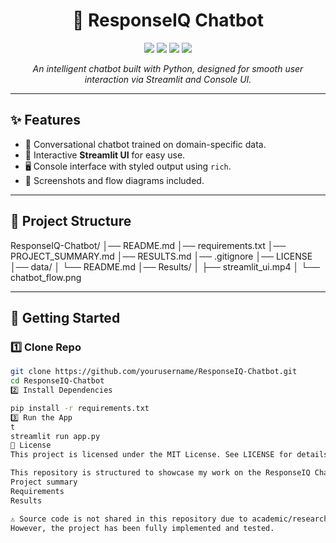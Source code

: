 <h1 align="center">🤖 ResponseIQ Chatbot</h1>

<p align="center">
  <img src="https://img.shields.io/badge/Python-3.9-blue?logo=python" />
  <img src="https://img.shields.io/badge/Streamlit-App-red?logo=streamlit" />
  <img src="https://img.shields.io/badge/Status-Completed-success" />
  <img src="https://img.shields.io/github/license/yourusername/ResponseIQ-Chatbot" />
</p>

<p align="center">
  <i>An intelligent chatbot built with Python, designed for smooth user interaction via Streamlit and Console UI.</i>
</p>

---

## ✨ Features
- 🧠 Conversational chatbot trained on domain-specific data.  
- 🎨 Interactive **Streamlit UI** for easy use.  
- 🖥️ Console interface with styled output using `rich`.  
- 📸 Screenshots and flow diagrams included.  

---

## 📂 Project Structure
ResponseIQ-Chatbot/
│── README.md
│── requirements.txt
│── PROJECT_SUMMARY.md
│── RESULTS.md
│── .gitignore
│── LICENSE
│── data/
│ └── README.md
│── Results/
│ ├── streamlit_ui.mp4
│ └── chatbot_flow.png

---

## 🚀 Getting Started

### 1️⃣ Clone Repo
```bash
git clone https://github.com/yourusername/ResponseIQ-Chatbot.git
cd ResponseIQ-Chatbot
2️⃣ Install Dependencies

pip install -r requirements.txt
3️⃣ Run the App
t
streamlit run app.py
📜 License
This project is licensed under the MIT License. See LICENSE for details.

This repository is structured to showcase my work on the ResponseIQ Chatbot project, including:
Project summary
Requirements
Results 

⚠️ Source code is not shared in this repository due to academic/research confidentiality and intellectual property concerns.
However, the project has been fully implemented and tested.
